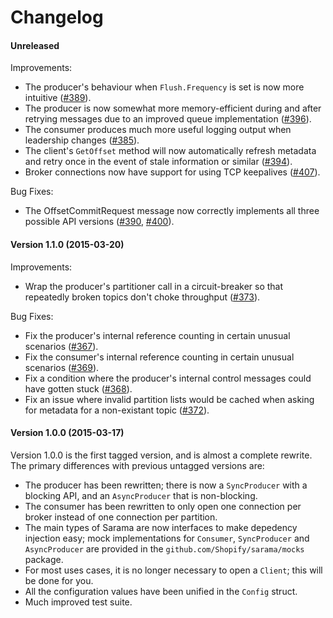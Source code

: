 # Changelog

#### Unreleased

Improvements:
 - The producer's behaviour when `Flush.Frequency` is set is now more intuitive
   ([#389](https://github.com/Shopify/sarama/pull/389)).
 - The producer is now somewhat more memory-efficient during and after retrying
   messages due to an improved queue implementation
   ([#396](https://github.com/Shopify/sarama/pull/396)).
 - The consumer produces much more useful logging output when leadership
   changes ([#385](https://github.com/Shopify/sarama/pull/385)).
 - The client's `GetOffset` method will now automatically refresh metadata and
   retry once in the event of stale information or similar
   ([#394](https://github.com/Shopify/sarama/pull/394)).
 - Broker connections now have support for using TCP keepalives
   ([#407](https://github.com/Shopify/sarama/issues/407)).

Bug Fixes:
 - The OffsetCommitRequest message now correctly implements all three possible
   API versions ([#390](https://github.com/Shopify/sarama/pull/390),
   [#400](https://github.com/Shopify/sarama/pull/400)).

#### Version 1.1.0 (2015-03-20)

Improvements:
 - Wrap the producer's partitioner call in a circuit-breaker so that repeatedly
   broken topics don't choke throughput
   ([#373](https://github.com/Shopify/sarama/pull/373)).

Bug Fixes:
 - Fix the producer's internal reference counting in certain unusual scenarios
   ([#367](https://github.com/Shopify/sarama/pull/367)).
 - Fix the consumer's internal reference counting in certain unusual scenarios
   ([#369](https://github.com/Shopify/sarama/pull/369)).
 - Fix a condition where the producer's internal control messages could have
   gotten stuck ([#368](https://github.com/Shopify/sarama/pull/368)).
 - Fix an issue where invalid partition lists would be cached when asking for
   metadata for a non-existant topic ([#372](https://github.com/Shopify/sarama/pull/372)).


#### Version 1.0.0 (2015-03-17)

Version 1.0.0 is the first tagged version, and is almost a complete rewrite. The primary differences with previous untagged versions are:

- The producer has been rewritten; there is now a `SyncProducer` with a blocking API, and an `AsyncProducer` that is non-blocking.
- The consumer has been rewritten to only open one connection per broker instead of one connection per partition.
- The main types of Sarama are now interfaces to make depedency injection easy; mock implementations for `Consumer`, `SyncProducer` and `AsyncProducer` are provided in the `github.com/Shopify/sarama/mocks` package.
- For most uses cases, it is no longer necessary to open a `Client`; this will be done for you.
- All the configuration values have been unified in the `Config` struct.
- Much improved test suite.
